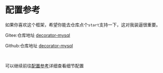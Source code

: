 # 配置参考
如果你喜欢这个框架，希望你能去仓库点个`start`支持一下，这对我装逼很重要。

Gitee:仓库地址 [decorator-mysql](https://gitee.com/xuanxiaoqian/decorator-mysql)

Github:仓库地址 [decorator-mysql](https://github.com/xuanxiaoqian/decorator-mysql)

​    

可以继续前往[配置参考](/configDoc/baseConfig/baseDir.html)详细查看细节配置

